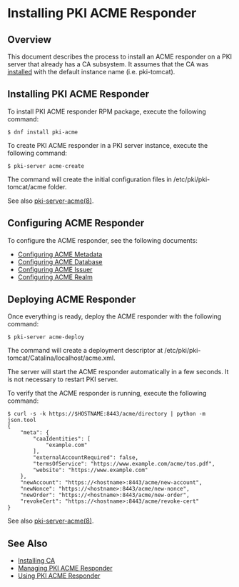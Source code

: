 Installing PKI ACME Responder
=============================

## Overview

This document describes the process to install an ACME responder on a PKI server that already has a CA subsystem.
It assumes that the CA was [installed](../ca/Installing_CA.md) with the default instance name (i.e. pki-tomcat).

## Installing PKI ACME Responder

To install PKI ACME responder RPM package, execute the following command:

```
$ dnf install pki-acme
```

To create PKI ACME responder in a PKI server instance, execute the following command:

```
$ pki-server acme-create
```

The command will create the initial configuration files in /etc/pki/pki-tomcat/acme folder.

See also [pki-server-acme(8)](../../manuals/man8/pki-server-acme.8.md).

## Configuring ACME Responder

To configure the ACME responder, see the following documents:

* [Configuring ACME Metadata](Configuring-ACME-Metadata.adoc)
* [Configuring ACME Database](Configuring_ACME_Database.md)
* [Configuring ACME Issuer](Configuring_ACME_Issuer.md)
* [Configuring ACME Realm](Configuring_ACME_Realm.md)

## Deploying ACME Responder

Once everything is ready, deploy the ACME responder with the following command:

```
$ pki-server acme-deploy
```

The command will create a deployment descriptor at /etc/pki/pki-tomcat/Catalina/localhost/acme.xml.

The server will start the ACME responder automatically in a few seconds.
It is not necessary to restart PKI server.

To verify that the ACME responder is running, execute the following command:

```
$ curl -s -k https://$HOSTNAME:8443/acme/directory | python -m json.tool
{
    "meta": {
        "caaIdentities": [
            "example.com"
        ],
        "externalAccountRequired": false,
        "termsOfService": "https://www.example.com/acme/tos.pdf",
        "website": "https://www.example.com"
    },
    "newAccount": "https://<hostname>:8443/acme/new-account",
    "newNonce": "https://<hostname>:8443/acme/new-nonce",
    "newOrder": "https://<hostname>:8443/acme/new-order",
    "revokeCert": "https://<hostname>:8443/acme/revoke-cert"
}
```

See also [pki-server-acme(8)](../../manuals/man8/pki-server-acme.8.md).

## See Also

* [Installing CA](../ca/Installing_CA.md)
* [Managing PKI ACME Responder](../../admin/acme/Managing_PKI_ACME_Responder.md)
* [Using PKI ACME Responder](../../user/acme/Using_PKI_ACME_Responder.md)
